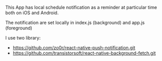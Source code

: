 This App has local schedule notification as a reminder at particular time both on iOS and Android.

The notification are set locally in index.js (background) and app.js (foreground) 

I use two library:

- https://github.com/zo0r/react-native-push-notification.git
- https://github.com/transistorsoft/react-native-background-fetch.git



